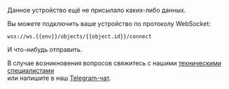 Данное устройство ещё не присылало каких-либо данных. 

Вы можете подключить ваше устройство по протоколу WebSocket:

```
wss://ws.{{env}}/objects/{{object.id}}/connect
```

И что-нибудь отправить.



В случае возникновения вопросов свяжитесь с нашими [техническими специалистами](mailto:development@rightech.io?subject=Telematic%20protocols&body=Im%20interested%20in%20weboscket%20devices)  
или напишите в наш [Telegram-чат](https://t.me/rightech_iot).
